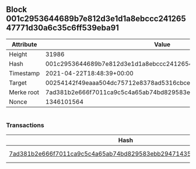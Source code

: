 ## Block 001c2953644689b7e812d3e1d1a8ebccc24126547771d30a6c35c6ff539eba91

Attribute | Value
--- | ---
Height | 31986
Hash | 001c2953644689b7e812d3e1d1a8ebccc24126547771d30a6c35c6ff539eba91
Timestamp | 2021-04-22T18:48:39+00:00
Target | 00254142f49eaaa504dc75712e8378ad5316cbcead634704b3734b6271167cc4
Merke root | 7ad381b2e666f7011ca9c5c4a65ab74bd829583ebb2947143540604937ecbc8d
Nonce | 1346101564

```

```

### Transactions

Hash | Amount
--- | ---
[7ad381b2e666f7011ca9c5c4a65ab74bd829583ebb2947143540604937ecbc8d](7ad381b2e666f7011ca9c5c4a65ab74bd829583ebb2947143540604937ecbc8d.md) | 10.00000000 SKEPTI 
